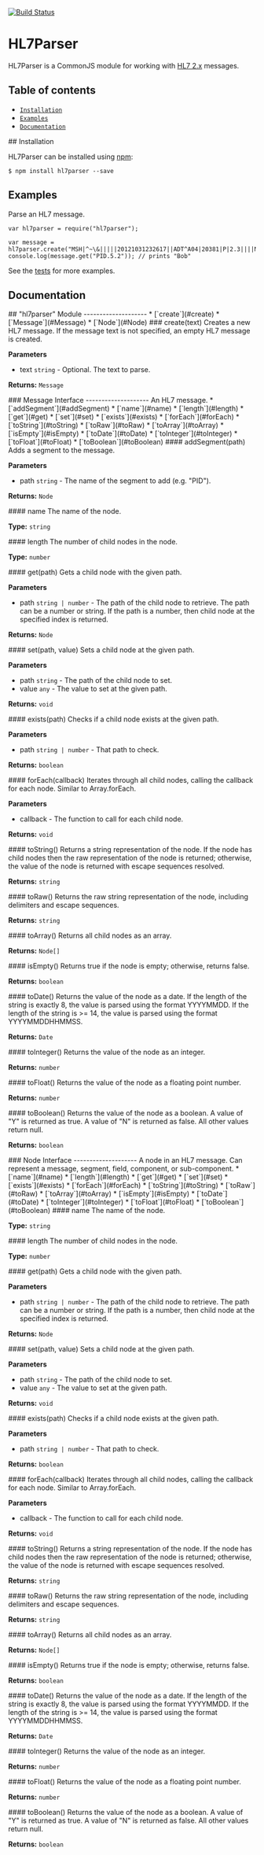 [![Build Status](https://travis-ci.org/artifacthealth/hl7parser.svg?branch=master)](https://travis-ci.org/artifacthealth/hl7parser)

# HL7Parser

HL7Parser is a CommonJS module for working with [HL7 2.x](https://en.wikipedia.org/wiki/Health_Level_7) messages.


## Table of contents

* [`Installation`](#installation)
* [`Examples`](#Examples)
* [`Documentation`](#Documentation)


<a name="installation" />
## Installation

HL7Parser can be installed using [npm](https://www.npmjs.com/):

```
$ npm install hl7parser --save
```


## Examples

Parse an HL7 message.
```
var hl7parser = require("hl7parser");

var message = hl7parser.create("MSH|^~\&|||||20121031232617||ADT^A04|20381|P|2.3||||NE\rEVN|A04|20121031162617||01\rPID|1|16194|16194||Jones^Bob");
console.log(message.get("PID.5.2")); // prints "Bob"
```

See the [tests](https://github.com/artifacthealth/hl7parser/blob/master/tests/message.tests.ts) for more examples.


## Documentation

<a name="hl7parser" />
## "hl7parser" Module
--------------------
* [`create`](#create)
* [`Message`](#Message)
* [`Node`](#Node)


<a name="create" />
### create(text)
Creates a new HL7 message. If the message text is not specified, an empty HL7 message is created.

__Parameters__
* text `string`  - Optional. The text to parse.

__Returns:__ `Message`



<a name="Message" />
### Message Interface
--------------------
An HL7 message.
* [`addSegment`](#addSegment)
* [`name`](#name)
* [`length`](#length)
* [`get`](#get)
* [`set`](#set)
* [`exists`](#exists)
* [`forEach`](#forEach)
* [`toString`](#toString)
* [`toRaw`](#toRaw)
* [`toArray`](#toArray)
* [`isEmpty`](#isEmpty)
* [`toDate`](#toDate)
* [`toInteger`](#toInteger)
* [`toFloat`](#toFloat)
* [`toBoolean`](#toBoolean)

<a name="addSegment" />
#### addSegment(path)
Adds a segment to the message.

__Parameters__
* path `string`  - The name of the segment to add (e.g. "PID").

__Returns:__ `Node`


<a name="name" />
#### name
The name of the node.

__Type:__ `string`


<a name="length" />
#### length
The number of child nodes in the node.

__Type:__ `number`


<a name="get" />
#### get(path)
Gets a child node with the given path.

__Parameters__
* path `string | number`  - The path of the child node to retrieve. The path can be a number or string. If the path is a
number, then child node at the specified index is returned.

__Returns:__ `Node`


<a name="set" />
#### set(path, value)
Sets a child node at the given path.

__Parameters__
* path `string`  - The path of the child node to set.
* value `any`  - The value to set at the given path.

__Returns:__ `void`


<a name="exists" />
#### exists(path)
Checks if a child node exists at the given path.

__Parameters__
* path `string | number`  - That path to check.

__Returns:__ `boolean`


<a name="forEach" />
#### forEach(callback)
Iterates through all child nodes, calling the callback for each node. Similar to Array.forEach.

__Parameters__
* callback - The function to call for each child node.

__Returns:__ `void`


<a name="toString" />
#### toString()
Returns a string representation of the node. If the node has child nodes then the raw representation of the
node is returned; otherwise, the value of the node is returned with escape sequences resolved.

__Returns:__ `string`


<a name="toRaw" />
#### toRaw()
Returns the raw string representation of the node, including delimiters and escape sequences.

__Returns:__ `string`


<a name="toArray" />
#### toArray()
Returns all child nodes as an array.

__Returns:__ `Node[]`


<a name="isEmpty" />
#### isEmpty()
Returns true if the node is empty; otherwise, returns false.

__Returns:__ `boolean`


<a name="toDate" />
#### toDate()
Returns the value of the node as a date. If the length of the string is exactly 8, the value is parsed using
the format YYYYMMDD. If the length of the string is >= 14, the value is parsed using the format YYYYMMDDHHMMSS.

__Returns:__ `Date`


<a name="toInteger" />
#### toInteger()
Returns the value of the node as an integer.

__Returns:__ `number`


<a name="toFloat" />
#### toFloat()
Returns the value of the node as a floating point number.

__Returns:__ `number`


<a name="toBoolean" />
#### toBoolean()
Returns the value of the node as a boolean. A value of "Y" is returned as true. A value of "N" is returned
as false. All other values return null.

__Returns:__ `boolean`




<a name="Node" />
### Node Interface
--------------------
A node in an HL7 message. Can represent a message, segment, field, component, or sub-component.
* [`name`](#name)
* [`length`](#length)
* [`get`](#get)
* [`set`](#set)
* [`exists`](#exists)
* [`forEach`](#forEach)
* [`toString`](#toString)
* [`toRaw`](#toRaw)
* [`toArray`](#toArray)
* [`isEmpty`](#isEmpty)
* [`toDate`](#toDate)
* [`toInteger`](#toInteger)
* [`toFloat`](#toFloat)
* [`toBoolean`](#toBoolean)

<a name="name" />
#### name
The name of the node.

__Type:__ `string`


<a name="length" />
#### length
The number of child nodes in the node.

__Type:__ `number`


<a name="get" />
#### get(path)
Gets a child node with the given path.

__Parameters__
* path `string | number`  - The path of the child node to retrieve. The path can be a number or string. If the path is a
number, then child node at the specified index is returned.

__Returns:__ `Node`


<a name="set" />
#### set(path, value)
Sets a child node at the given path.

__Parameters__
* path `string`  - The path of the child node to set.
* value `any`  - The value to set at the given path.

__Returns:__ `void`


<a name="exists" />
#### exists(path)
Checks if a child node exists at the given path.

__Parameters__
* path `string | number`  - That path to check.

__Returns:__ `boolean`


<a name="forEach" />
#### forEach(callback)
Iterates through all child nodes, calling the callback for each node. Similar to Array.forEach.

__Parameters__
* callback - The function to call for each child node.

__Returns:__ `void`


<a name="toString" />
#### toString()
Returns a string representation of the node. If the node has child nodes then the raw representation of the
node is returned; otherwise, the value of the node is returned with escape sequences resolved.

__Returns:__ `string`


<a name="toRaw" />
#### toRaw()
Returns the raw string representation of the node, including delimiters and escape sequences.

__Returns:__ `string`


<a name="toArray" />
#### toArray()
Returns all child nodes as an array.

__Returns:__ `Node[]`


<a name="isEmpty" />
#### isEmpty()
Returns true if the node is empty; otherwise, returns false.

__Returns:__ `boolean`


<a name="toDate" />
#### toDate()
Returns the value of the node as a date. If the length of the string is exactly 8, the value is parsed using
the format YYYYMMDD. If the length of the string is >= 14, the value is parsed using the format YYYYMMDDHHMMSS.

__Returns:__ `Date`


<a name="toInteger" />
#### toInteger()
Returns the value of the node as an integer.

__Returns:__ `number`


<a name="toFloat" />
#### toFloat()
Returns the value of the node as a floating point number.

__Returns:__ `number`


<a name="toBoolean" />
#### toBoolean()
Returns the value of the node as a boolean. A value of "Y" is returned as true. A value of "N" is returned
as false. All other values return null.

__Returns:__ `boolean`

